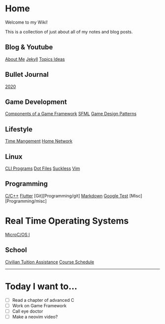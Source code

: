 # Home
Welcome to my Wiki! 

This is a collection of just about all of my notes and blog posts.

## Blog & Youtube
[About Me](BlogAndYT/aboutme)
[Jekyll](BlogAndYT/jekyll)
[Topics Ideas](BlogAndYT/topicideas)

## Bullet Journal
[2020](BulletJournal/bulletjournal2020)

## Game Development
[Components of a Game Framework](GameDevelopment/componentsofgameframework)
[SFML](GameDevelopment/sfml)
[Game Design Patterns](GameDevelopment/gamedesignpatterns)

## Lifestyle
[Time Mangement](timemanagement)
[Home Network](homenetworknotes)

## Linux
[CLI Programs](cliprograms)
[Dot Files](dotfiles)
[Suckless](suckless)
[Vim](Linux/vim)

## Programming
[C/C++](Programming/c++)
[Flutter](Programming/flutter)
[Git][Programming/git]
[Markdown](Programming/markdown)
[Google Test](Programming/googletest)
[Misc][Programming/misc]

# Real Time Operating Systems
[MicroC/OS I](RTOS/microci)

## School
[Civilian Tuition Assistance](School/civta)
[Course Schedule](School/courseSchedule)

---

# Today I want to...
- [ ] Read a chapter of advanced C
- [ ] Work on Game Framework
- [ ] Call eye doctor
- [ ] Make a neovim video?
